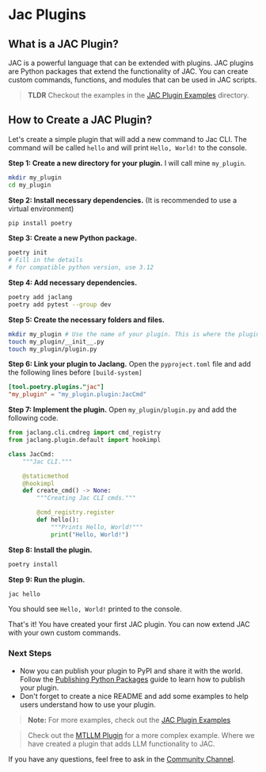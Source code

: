 # **Jac Plugins**

## What is a JAC Plugin?
JAC is a powerful language that can be extended with plugins. JAC plugins are Python packages that extend the functionality of JAC. You can create custom commands, functions, and modules that can be used in JAC scripts.

> **TLDR**
> Checkout the examples in the [JAC Plugin Examples](https://github.com/Jaseci-Labs/jaclang/tree/main/examples/plugins) directory.

## How to Create a JAC Plugin?

Let's create a simple plugin that will add a new command to Jac CLI. The command will be called `hello` and will print `Hello, World!` to the console.

**Step 1: Create a new directory for your plugin.** I will call mine `my_plugin`.
```bash
mkdir my_plugin
cd my_plugin
```

**Step 2: Install necessary dependencies.** (It is recommended to use a virtual environment)
```bash
pip install poetry
```

**Step 3: Create a new Python package.**
```bash
poetry init
# Fill in the details
# for compatible python version, use 3.12
```

**Step 4: Add necessary dependencies.**
```bash
poetry add jaclang
poetry add pytest --group dev
```

**Step 5: Create the necessary folders and files.**
```bash
mkdir my_plugin # Use the name of your plugin. This is where the plugin code will go.
touch my_plugin/__init__.py
touch my_plugin/plugin.py
```

**Step 6: Link your plugin to Jaclang.**
Open the `pyproject.toml` file and add the following lines before `[build-system]`
```toml
[tool.poetry.plugins."jac"]
"my_plugin" = "my_plugin.plugin:JacCmd"
```

**Step 7: Implement the plugin.**
Open `my_plugin/plugin.py` and add the following code.
```python
from jaclang.cli.cmdreg import cmd_registry
from jaclang.plugin.default import hookimpl

class JacCmd:
    """Jac CLI."""

    @staticmethod
    @hookimpl
    def create_cmd() -> None:
        """Creating Jac CLI cmds."""

        @cmd_registry.register
        def hello():
            """Prints Hello, World!"""
            print("Hello, World!")
```

**Step 8: Install the plugin.**
```bash
poetry install
```

**Step 9: Run the plugin.**
```bash
jac hello
```

You should see `Hello, World!` printed to the console.

That's it! You have created your first JAC plugin. You can now extend JAC with your own custom commands.

### Next Steps
- Now you can publish your plugin to PyPI and share it with the world. Follow the [Publishing Python Packages](https://packaging.python.org/tutorials/packaging-projects/) guide to learn how to publish your plugin.
- Don't forget to create a nice README and add some examples to help users understand how to use your plugin.

> **Note:**
> For more examples, check out the [JAC Plugin Examples](https://github.com/Jaseci-Labs/jaclang/tree/main/examples/plugins)

>Check out the [MTLLM Plugin](https://github.com/Jaseci-Labs/mtllm) for a more complex example. Where we have created a plugin that adds LLM functionality to JAC.

If you have any questions, feel free to ask in the [Community Channel]().